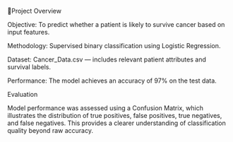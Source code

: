 📌Project Overview

Objective: To predict whether a patient is likely to survive cancer based on input features.

Methodology: Supervised binary classification using Logistic Regression.

Dataset: Cancer_Data.csv — includes relevant patient attributes and survival labels.

Performance: The model achieves an accuracy of 97% on the test data.

Evaluation

Model performance was assessed using a Confusion Matrix, which illustrates the distribution of true positives, false positives, true negatives, 
and false negatives. This provides a clearer understanding of classification quality beyond raw accuracy.

